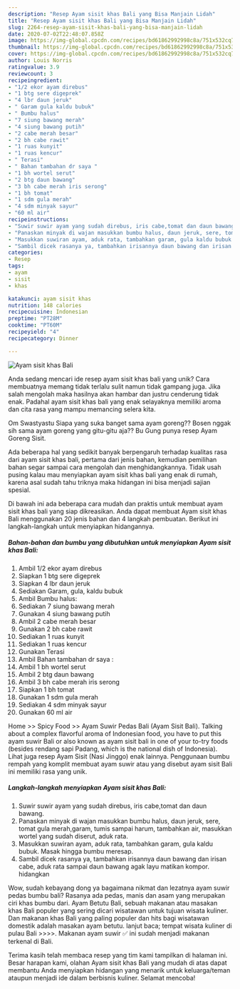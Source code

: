 ```yaml
---
description: "Resep Ayam sisit khas Bali yang Bisa Manjain Lidah"
title: "Resep Ayam sisit khas Bali yang Bisa Manjain Lidah"
slug: 2264-resep-ayam-sisit-khas-bali-yang-bisa-manjain-lidah
date: 2020-07-02T22:48:07.858Z
image: https://img-global.cpcdn.com/recipes/bd61862992998c8a/751x532cq70/ayam-sisit-khas-bali-foto-resep-utama.jpg
thumbnail: https://img-global.cpcdn.com/recipes/bd61862992998c8a/751x532cq70/ayam-sisit-khas-bali-foto-resep-utama.jpg
cover: https://img-global.cpcdn.com/recipes/bd61862992998c8a/751x532cq70/ayam-sisit-khas-bali-foto-resep-utama.jpg
author: Louis Norris
ratingvalue: 3.9
reviewcount: 3
recipeingredient:
- "1/2 ekor ayam direbus"
- "1 btg sere digeprek"
- "4 lbr daun jeruk"
- " Garam gula kaldu bubuk"
- " Bumbu halus"
- "7 siung bawang merah"
- "4 siung bawang putih"
- "2 cabe merah besar"
- "2 bh cabe rawit"
- "1 ruas kunyit"
- "1 ruas kencur"
- " Terasi"
- " Bahan tambahan dr saya "
- "1 bh wortel serut"
- "2 btg daun bawang"
- "3 bh cabe merah iris serong"
- "1 bh tomat"
- "1 sdm gula merah"
- "4 sdm minyak sayur"
- "60 ml air"
recipeinstructions:
- "Suwir suwir ayam yang sudah direbus, iris cabe,tomat dan daun bawang."
- "Panaskan minyak di wajan masukkan bumbu halus, daun jeruk, sere, tomat gula merah,garam, tumis sampai harum, tambahkan air, masukkan wortel yang sudah diserut, aduk rata."
- "Masukkan suwiran ayam, aduk rata, tambahkan garam, gula kaldu bubuk. Masak hingga bumbu meresap."
- "Sambil dicek rasanya ya, tambahkan irisannya daun bawang dan irisan cabe, aduk rata sampai daun bawang agak layu matikan kompor. hidangkan"
categories:
- Resep
tags:
- ayam
- sisit
- khas

katakunci: ayam sisit khas 
nutrition: 148 calories
recipecuisine: Indonesian
preptime: "PT28M"
cooktime: "PT60M"
recipeyield: "4"
recipecategory: Dinner

---
```



![Ayam sisit khas Bali](https://img-global.cpcdn.com/recipes/bd61862992998c8a/751x532cq70/ayam-sisit-khas-bali-foto-resep-utama.jpg)

Anda sedang mencari ide resep ayam sisit khas bali yang unik? Cara membuatnya memang tidak terlalu sulit namun tidak gampang juga. Jika salah mengolah maka hasilnya akan hambar dan justru cenderung tidak enak. Padahal ayam sisit khas bali yang enak selayaknya memiliki aroma dan cita rasa yang mampu memancing selera kita.

Om Swastyastu Siapa yang suka banget sama ayam goreng?? Bosen nggak sih sama ayam goreng yang gitu-gitu aja?? Bu Gung punya resep Ayam Goreng Sisit.

Ada beberapa hal yang sedikit banyak berpengaruh terhadap kualitas rasa dari ayam sisit khas bali, pertama dari jenis bahan, kemudian pemilihan bahan segar sampai cara mengolah dan menghidangkannya. Tidak usah pusing kalau mau menyiapkan ayam sisit khas bali yang enak di rumah, karena asal sudah tahu triknya maka hidangan ini bisa menjadi sajian spesial.


Di bawah ini ada beberapa cara mudah dan praktis untuk membuat ayam sisit khas bali yang siap dikreasikan. Anda dapat membuat Ayam sisit khas Bali menggunakan 20 jenis bahan dan 4 langkah pembuatan. Berikut ini langkah-langkah untuk menyiapkan hidangannya.

<!--inarticleads1-->

##### Bahan-bahan dan bumbu yang dibutuhkan untuk menyiapkan Ayam sisit khas Bali:

1. Ambil 1/2 ekor ayam direbus
1. Siapkan 1 btg sere digeprek
1. Siapkan 4 lbr daun jeruk
1. Sediakan  Garam, gula, kaldu bubuk
1. Ambil  Bumbu halus:
1. Sediakan 7 siung bawang merah
1. Gunakan 4 siung bawang putih
1. Ambil 2 cabe merah besar
1. Gunakan 2 bh cabe rawit
1. Sediakan 1 ruas kunyit
1. Sediakan 1 ruas kencur
1. Gunakan  Terasi
1. Ambil  Bahan tambahan dr saya :
1. Ambil 1 bh wortel serut
1. Ambil 2 btg daun bawang
1. Ambil 3 bh cabe merah iris serong
1. Siapkan 1 bh tomat
1. Gunakan 1 sdm gula merah
1. Sediakan 4 sdm minyak sayur
1. Gunakan 60 ml air


Home &gt;&gt; Spicy Food &gt;&gt; Ayam Suwir Pedas Bali (Ayam Sisit Bali). Talking about a complex flavorful aroma of Indonesian food, you have to put this ayam suwir Bali or also known as ayam sisit bali in one of your to-try foods (besides rendang sapi Padang, which is the national dish of Indonesia). Lihat juga resep Ayam Sisit (Nasi Jinggo) enak lainnya. Penggunaan bumbu rempah yang komplit membuat ayam suwir atau yang disebut ayam sisit Bali ini memiliki rasa yang unik. 

<!--inarticleads2-->

##### Langkah-langkah menyiapkan Ayam sisit khas Bali:

1. Suwir suwir ayam yang sudah direbus, iris cabe,tomat dan daun bawang.
1. Panaskan minyak di wajan masukkan bumbu halus, daun jeruk, sere, tomat gula merah,garam, tumis sampai harum, tambahkan air, masukkan wortel yang sudah diserut, aduk rata.
1. Masukkan suwiran ayam, aduk rata, tambahkan garam, gula kaldu bubuk. Masak hingga bumbu meresap.
1. Sambil dicek rasanya ya, tambahkan irisannya daun bawang dan irisan cabe, aduk rata sampai daun bawang agak layu matikan kompor. hidangkan


Wow, sudah kebayang dong ya bagaimana nikmat dan lezatnya ayam suwir pedas bumbu bali? Rasanya ada pedas, manis dan asam yang merupakan ciri khas bumbu dari. Ayam Betutu Bali, sebuah makanan atau masakan khas Bali populer yang sering dicari wisatawan untuk tujuan wisata kuliner. Dan makanan khas Bali yang paling populer dan hits bagi wisatawan domestik adalah masakan ayam betutu. lanjut baca; tempat wisata kuliner di pulau Bali &gt;&gt;&gt;&gt;. Makanan ayam suwir ✅ ini sudah menjadi makanan terkenal di Bali. 

Terima kasih telah membaca resep yang tim kami tampilkan di halaman ini. Besar harapan kami, olahan Ayam sisit khas Bali yang mudah di atas dapat membantu Anda menyiapkan hidangan yang menarik untuk keluarga/teman ataupun menjadi ide dalam berbisnis kuliner. Selamat mencoba!

